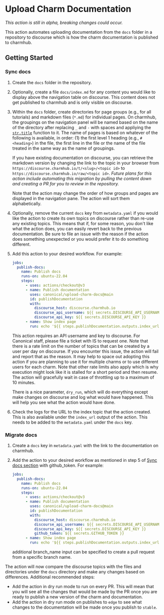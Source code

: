 # Upload Charm Documentation

_This action is still in alpha, breaking changes could occur._

This action automates uploading documentation from the `docs` folder in a
repository to discourse which is how the charm documentation is published to
charmhub.

## Getting Started

### Sync docs

1. Create the `docs` folder in the repository.
2. Optionally, create a file `docs/index.md` for any content you would like to
   display above the navigation table on discourse. This content does not get
   published to charmhub and is only visible on discourse.
3. Within the `docs` folder, create directories for page groups (e.g., for all
   tutorials) and markdown files (`*.md`) for individual pages. On charmhub,
   the groupings on the navigation panel will be named based on the name of
   the directory after replacing `_` and `-` with spaces and appliying the
   [`str.title`](https://docs.python.org/3/library/stdtypes.html#str.title)
   function to it. The name of pages is based on whatever of the following is
   available, in order: (1) the first level 1 heading (e.g., `# <heading>`) in
   the file, the first line in the file or the name of the file treated in the
   same way as the name of groupings.

   If you have existing documentation on discourse, you can retrieve the
   markdown version by changing the link to the topic in your browser from
   `https://discourse.charmhub.io/t/<slug>/<topic id>` to
   `https://discourse.charmhub.io/raw/<topic id>`. _Future plans for this
   action include automating this migration by pulling the content down and
   creating a PR for you to review in the repository._

   Note that the action may change the order of how groups and pages are
   displayed in the navigation pane. The action will sort them alphabetically.

4. Optionally, remove the current `docs` key from `metadata.yaml` if you would
   like the action to create its own topics on discourse rather than re-use
   any existing topics. This means that if, for some reason, you don't like
   what the action does, you can easily revert back to the previous
   documentation. Be sure to file an issue with the reason if the action does
   something unexpected or you would prefer it to do something different.
5. Add this action to your desired workflow. For example:

   ```yaml
   jobs:
     publish-docs:
       name: Publish docs
       runs-on: ubuntu-22.04
       steps:
         - uses: actions/checkout@v3
         - name: Publish documentation
           uses: canonical/upload-charm-docs@main
           id: publishDocumentation
           with:
             discourse_host: discourse.charmhub.io
             discourse_api_username: ${{ secrets.DISCOURSE_API_USERNAME }}
             discourse_api_key: ${{ secrets.DISCOURSE_API_KEY }}
         - name: Show index page
           run: echo '${{ steps.publishDocumentation.outputs.index_url }}'
   ```

   This action requires an API username and key to discourse. For Canonical
   staff, please file a ticket with IS to request one. Note that there is a
   rate limit on the number of topics that can be created by a user per day on
   discourse. If you encounter this issue, the action will fail and report
   that as the reason. It may help to space out adopting this action if you
   are planning to use it for multiple charms or to use different users for
   each charm. Note that other rate limits also apply which is why execution
   might look like it is stalled for a short period and then resume. The
   action will gracefully wait in case of throttling up to a maximum of 10
   minutes.

   There is a nice parameter, `dry_run`, which will do everything except
   make changes on discourse and log what would have happened. This will help
   you see what the action would have done.

6. Check the logs for the URL to the index topic that the action created. This
   is also available under the `index_url` output of the action. This needs to
   be added to the `metadata.yaml` under the `docs` key.

### Migrate docs

1. Create a `docs` key in `metadata.yaml` with the link to the documentation on
   charmhub.
2. Add the action to your desired workflow as mentioned in step 5 of
   [Sync docs section](#sync-docs) with github_token. For example:

   ```yaml
   jobs:
     publish-docs:
       name: Publish docs
       runs-on: ubuntu-22.04
       steps:
         - uses: actions/checkout@v3
         - name: Publish documentation
           uses: canonical/upload-charm-docs@main
           id: publishDocumentation
           with:
             discourse_host: discourse.charmhub.io
             discourse_api_username: ${{ secrets.DISCOURSE_API_USERNAME }}
             discourse_api_key: ${{ secrets.DISCOURSE_API_KEY }}
             github_token: ${{ secrets.GITHUB_TOKEN }}
         - name: Show index page
           run: echo '${{ steps.publishDocumentation.outputs.index_url }}'
   ```

   additional branch_name input can be specified to create a pull request from a specific branch name.

The action will now compare the discourse topics with the files and directories
under the `docs` directory and make any changes based on differences.
Additional recommended steps:

- Add the action in dry run mode to run on every PR. This will mean that you
  will see all the changes that would be made by the PR once you are ready to
  publish a new version of the charm and documentation.
- Add the action in dry run mode on publishes to `edge` to see what changes to
  the documentation will be made once you publish to `stable`.
